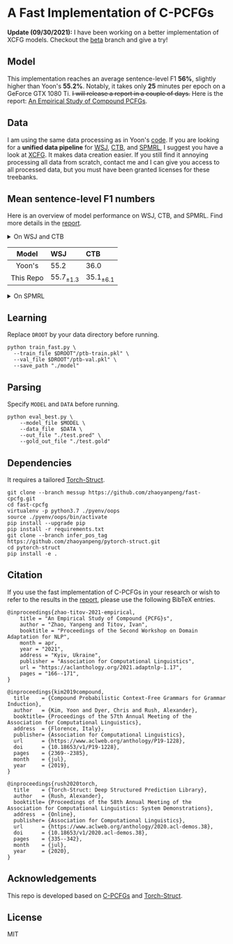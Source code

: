 # A Fast Implementation of C-PCFGs

**Update (09/30/2021):** I have been working on a better implementation of XCFG models. Checkout the [beta](https://github.com/zhaoyanpeng/cpcfg/tree/beta) branch and give a try!

## Model
This implementation reaches an average sentence-level F1 **56%**, slightly higher than Yoon's **55.2%**. 
Notably, it takes only **25** minutes per epoch on a GeForce GTX 1080 Ti. ~~I will release a report in a couple of
days.~~ Here is the report: [An Empirical Study of Compound PCFGs](https://arxiv.org/abs/2103.02298).

## Data
I am using the same data processing as in Yoon's [code](https://github.com/harvardnlp/compound-pcfg#data). If you are looking for a **unified data pipeline** for [WSJ](https://catalog.ldc.upenn.edu/LDC99T42), [CTB](https://catalog.ldc.upenn.edu/LDC2005T01), and [SPMRL](https://dokufarm.phil.hhu.de/spmrl2014/), I suggest you have a look at [XCFG](https://github.com/zhaoyanpeng/xcfg). It makes data creation easier. If you still find it annoying processing all data from scratch, contact me and I can give you access to all processed data, but you must have been granted licenses for these treebanks.

## Mean sentence-level F1 numbers
Here is an overview of model performance on WSJ, CTB, and SPMRL. Find more details in the [report](https://arxiv.org/abs/2103.02298).

<details><summary>On WSJ and CTB</summary></details>

| Model | WSJ | CTB |
|:-:|:-|:-|
| Yoon's | 55.2 | 36.0 |
| This Repo | 55.7<sub>±1.3<sub> | 35.1<sub>±6.1<sub> |

<details><summary>On SPMRL</summary><p>

| Model | Basque | German | French | Hebrew | Hungarian | Korean | Polish | Swedish |
|:-:|:-|:-|:-|:-|:-|:-|:-|:-|
| N-PCFG | **30.2**<sub>±0.9<sub> | **37.8**<sub>±1.7<sub> | **42.2**<sub>±1.4<sub> | **41.0**<sub>±0.6<sub> | 37.9<sub>±0.8<sub> | 25.7<sub>±2.8<sub> | 31.7<sub>±1.8<sub> | 14.5<sub>±12.7<sub> |
| C-PCFG | 27.9<sub>±2.0<sub> | 37.3<sub>±1.8<sub> | 40.5<sub>±0.8<sub> | 39.2<sub>±1.2<sub> | **38.3**<sub>±0.7<sub> | **27.7**<sub>±2.8<sub> | **32.4**<sub>±1.1<sub> | **23.7**<sub>±14.3<sub> |

</p></details>

## Learning 
Replace `DROOT` by your data directory before running.
```shell
python train_fast.py \
  --train_file $DROOT"/ptb-train.pkl" \
  --val_file $DROOT"/ptb-val.pkl" \
  --save_path "./model"
```

## Parsing 
Specify `MODEL` and `DATA` before running.
```shell
python eval_best.py \
    --model_file $MODEL \
    --data_file  $DATA \
    --out_file "./test.pred" \
    --gold_out_file "./test.gold"
```

## Dependencies
It requires a tailored [Torch-Struct](https://github.com/zhaoyanpeng/pytorch-struct).
```shell
git clone --branch messup https://github.com/zhaoyanpeng/fast-cpcfg.git
cd fast-cpcfg
virtualenv -p python3.7 ./pyenv/oops
source ./pyenv/oops/bin/activate
pip install --upgrade pip
pip install -r requirements.txt
git clone --branch infer_pos_tag https://github.com/zhaoyanpeng/pytorch-struct.git
cd pytorch-struct
pip install -e .
```

## Citation
If you use the fast implementation of C-PCFGs in your research or wish to refer to the results in the [report](https://arxiv.org/abs/2103.02298), please use the following BibTeX entries.
```
@inproceedings{zhao-titov-2021-empirical,
    title = "An Empirical Study of Compound {PCFG}s",
    author = "Zhao, Yanpeng and Titov, Ivan",
    booktitle = "Proceedings of the Second Workshop on Domain Adaptation for NLP",
    month = apr,
    year = "2021",
    address = "Kyiv, Ukraine",
    publisher = "Association for Computational Linguistics",
    url = "https://aclanthology.org/2021.adaptnlp-1.17",
    pages = "166--171",
}
```
```
@inproceedings{kim2019compound,
  title    = {Compound Probabilistic Context-Free Grammars for Grammar Induction},
  author   = {Kim, Yoon and Dyer, Chris and Rush, Alexander},
  booktitle= {Proceedings of the 57th Annual Meeting of the Association for Computational Linguistics},
  address  = {Florence, Italy},
  publisher= {Association for Computational Linguistics},
  url      = {https://www.aclweb.org/anthology/P19-1228},
  doi      = {10.18653/v1/P19-1228},
  pages    = {2369--2385},
  month    = {jul},
  year     = {2019},
}
```
```
@inproceedings{rush2020torch,
  title    = {Torch-Struct: Deep Structured Prediction Library},
  author   = {Rush, Alexander},
  booktitle= {Proceedings of the 58th Annual Meeting of the Association for Computational Linguistics: System Demonstrations},
  address  = {Online},
  publisher= {Association for Computational Linguistics},
  url      = {https://www.aclweb.org/anthology/2020.acl-demos.38},
  doi      = {10.18653/v1/2020.acl-demos.38},
  pages    = {335--342},
  month    = {jul},
  year     = {2020},
}
```

## Acknowledgements
This repo is developed based on [C-PCFGs](https://github.com/harvardnlp/compound-pcfg) and [Torch-Struct](https://github.com/harvardnlp/pytorch-struct).

## License
MIT
